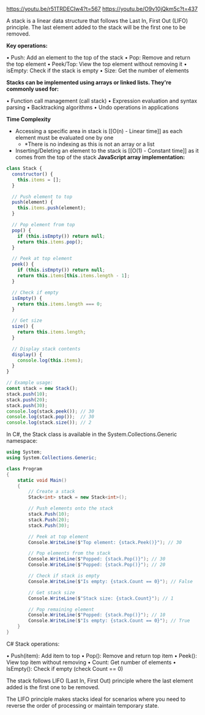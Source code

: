 https://youtu.be/r51TRDECIw4?t=567
https://youtu.be/O9v10jQkm5c?t=437

A stack is a linear data structure that follows the Last In, First Out (LIFO) principle. The last element added to the stack will be the first one to be removed.

**Key operations:**

• Push: Add an element to the top of the stack
• Pop: Remove and return the top element
• Peek/Top: View the top element without removing it
• isEmpty: Check if the stack is empty
• Size: Get the number of elements

**Stacks can be implemented using arrays or linked lists. They're commonly used for:**

• Function call management (call stack)
• Expression evaluation and syntax parsing
• Backtracking algorithms
• Undo operations in applications

**Time Complexity**
- Accessing a specific area in stack is [[O(n) - Linear time]] as each element must be evaluated one by one
	- *There is no indexing as this is not an array or a list
- Inserting/Deleting an element to the stack is [[O(1) - Constant time]] as it comes from the top of the stack
**JavaScript array implementation:**

``` javascript
class Stack {
  constructor() {
    this.items = [];
  }

  // Push element to top
  push(element) {
    this.items.push(element);
  }

  // Pop element from top
  pop() {
    if (this.isEmpty()) return null;
    return this.items.pop();
  }

  // Peek at top element
  peek() {
    if (this.isEmpty()) return null;
    return this.items[this.items.length - 1];
  }

  // Check if empty
  isEmpty() {
    return this.items.length === 0;
  }

  // Get size
  size() {
    return this.items.length;
  }

  // Display stack contents
  display() {
    console.log(this.items);
  }
}

// Example usage:
const stack = new Stack();
stack.push(10);
stack.push(20);
stack.push(30);
console.log(stack.peek()); // 30
console.log(stack.pop());  // 30
console.log(stack.size()); // 2
```

In C#, the Stack class is available in the System.Collections.Generic namespace:

```C#
using System;
using System.Collections.Generic;

class Program
{
    static void Main()
    {
        // Create a stack
        Stack<int> stack = new Stack<int>();

        // Push elements onto the stack
        stack.Push(10);
        stack.Push(20);
        stack.Push(30);

        // Peek at top element
        Console.WriteLine($"Top element: {stack.Peek()}"); // 30

        // Pop elements from the stack
        Console.WriteLine($"Popped: {stack.Pop()}"); // 30
        Console.WriteLine($"Popped: {stack.Pop()}"); // 20

        // Check if stack is empty
        Console.WriteLine($"Is empty: {stack.Count == 0}"); // False

        // Get stack size
        Console.WriteLine($"Stack size: {stack.Count}"); // 1

        // Pop remaining element
        Console.WriteLine($"Popped: {stack.Pop()}"); // 10
        Console.WriteLine($"Is empty: {stack.Count == 0}"); // True
    }
}
```

C# Stack operations:

• Push(item): Add item to top
• Pop(): Remove and return top item
• Peek(): View top item without removing
• Count: Get number of elements
• IsEmpty(): Check if empty (check Count == 0)

The stack follows LIFO (Last In, First Out) principle where the last element added is the first one to be removed.

The LIFO principle makes stacks ideal for scenarios where you need to reverse the order of processing or maintain temporary state.
